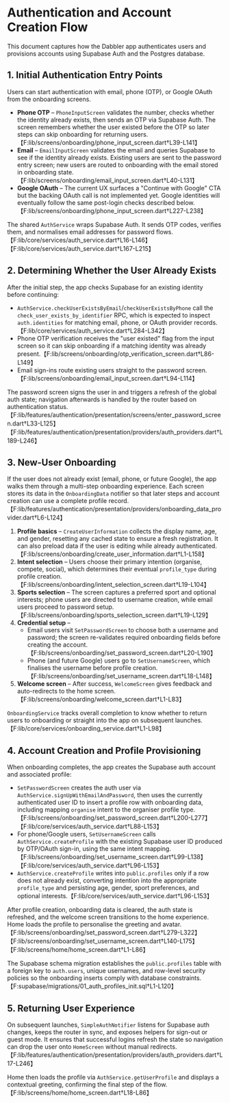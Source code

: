 # Authentication and Account Creation Flow

This document captures how the Dabbler app authenticates users and provisions accounts using Supabase Auth and the Postgres database.

## 1. Initial Authentication Entry Points

Users can start authentication with email, phone (OTP), or Google OAuth from the onboarding screens.

- **Phone OTP** – `PhoneInputScreen` validates the number, checks whether the identity already exists, then sends an OTP via Supabase Auth. The screen remembers whether the user existed before the OTP so later steps can skip onboarding for returning users.【F:lib/screens/onboarding/phone_input_screen.dart†L39-L141】
- **Email** – `EmailInputScreen` validates the email and queries Supabase to see if the identity already exists. Existing users are sent to the password entry screen; new users are routed to onboarding with the email stored in onboarding state.【F:lib/screens/onboarding/email_input_screen.dart†L40-L131】
- **Google OAuth** – The current UX surfaces a "Continue with Google" CTA but the backing OAuth call is not implemented yet. Google identities will eventually follow the same post-login checks described below.【F:lib/screens/onboarding/phone_input_screen.dart†L227-L238】

The shared `AuthService` wraps Supabase Auth. It sends OTP codes, verifies them, and normalises email addresses for password flows.【F:lib/core/services/auth_service.dart†L16-L146】【F:lib/core/services/auth_service.dart†L167-L215】

## 2. Determining Whether the User Already Exists

After the initial step, the app checks Supabase for an existing identity before continuing:

- `AuthService.checkUserExistsByEmail`/`checkUserExistsByPhone` call the `check_user_exists_by_identifier` RPC, which is expected to inspect `auth.identities` for matching email, phone, or OAuth provider records.【F:lib/core/services/auth_service.dart†L284-L342】
- Phone OTP verification receives the "user existed" flag from the input screen so it can skip onboarding if a matching identity was already present.【F:lib/screens/onboarding/otp_verification_screen.dart†L86-L149】
- Email sign-ins route existing users straight to the password screen.【F:lib/screens/onboarding/email_input_screen.dart†L94-L114】

The password screen signs the user in and triggers a refresh of the global auth state; navigation afterwards is handled by the router based on authentication status.【F:lib/features/authentication/presentation/screens/enter_password_screen.dart†L33-L125】【F:lib/features/authentication/presentation/providers/auth_providers.dart†L189-L246】

## 3. New-User Onboarding

If the user does not already exist (email, phone, or future Google), the app walks them through a multi-step onboarding experience. Each screen stores its data in the `OnboardingData` notifier so that later steps and account creation can use a complete profile record.【F:lib/features/authentication/presentation/providers/onboarding_data_provider.dart†L6-L124】

1. **Profile basics** – `CreateUserInformation` collects the display name, age, and gender, resetting any cached state to ensure a fresh registration. It can also preload data if the user is editing while already authenticated.【F:lib/screens/onboarding/create_user_information.dart†L1-L158】
2. **Intent selection** – Users choose their primary intention (organise, compete, social), which determines their eventual `profile_type` during profile creation.【F:lib/screens/onboarding/intent_selection_screen.dart†L19-L104】
3. **Sports selection** – The screen captures a preferred sport and optional interests; phone users are directed to username creation, while email users proceed to password setup.【F:lib/screens/onboarding/sports_selection_screen.dart†L19-L129】
4. **Credential setup** –
   - Email users visit `SetPasswordScreen` to choose both a username and password; the screen re-validates required onboarding fields before creating the account.【F:lib/screens/onboarding/set_password_screen.dart†L20-L190】
   - Phone (and future Google) users go to `SetUsernameScreen`, which finalises the username before profile creation.【F:lib/screens/onboarding/set_username_screen.dart†L18-L148】
5. **Welcome screen** – After success, `WelcomeScreen` gives feedback and auto-redirects to the home screen.【F:lib/screens/onboarding/welcome_screen.dart†L1-L83】

`OnboardingService` tracks overall completion to know whether to return users to onboarding or straight into the app on subsequent launches.【F:lib/core/services/onboarding_service.dart†L1-L98】

## 4. Account Creation and Profile Provisioning

When onboarding completes, the app creates the Supabase auth account and associated profile:

- `SetPasswordScreen` creates the auth user via `AuthService.signUpWithEmailAndPassword`, then uses the currently authenticated user ID to insert a profile row with onboarding data, including mapping `organise` intent to the organiser profile type.【F:lib/screens/onboarding/set_password_screen.dart†L200-L277】【F:lib/core/services/auth_service.dart†L88-L153】
- For phone/Google users, `SetUsernameScreen` calls `AuthService.createProfile` with the existing Supabase user ID produced by OTP/OAuth sign-in, using the same intent mapping.【F:lib/screens/onboarding/set_username_screen.dart†L99-L138】【F:lib/core/services/auth_service.dart†L96-L153】
- `AuthService.createProfile` writes into `public.profiles` only if a row does not already exist, converting intention into the appropriate `profile_type` and persisting age, gender, sport preferences, and optional interests.【F:lib/core/services/auth_service.dart†L96-L153】

After profile creation, onboarding data is cleared, the auth state is refreshed, and the welcome screen transitions to the home experience. Home loads the profile to personalise the greeting and avatar.【F:lib/screens/onboarding/set_password_screen.dart†L279-L322】【F:lib/screens/onboarding/set_username_screen.dart†L140-L175】【F:lib/screens/home/home_screen.dart†L1-L86】

The Supabase schema migration establishes the `public.profiles` table with a foreign key to `auth.users`, unique usernames, and row-level security policies so the onboarding inserts comply with database constraints.【F:supabase/migrations/01_auth_profiles_init.sql†L1-L120】

## 5. Returning User Experience

On subsequent launches, `SimpleAuthNotifier` listens for Supabase auth changes, keeps the router in sync, and exposes helpers for sign-out or guest mode. It ensures that successful logins refresh the state so navigation can drop the user onto `HomeScreen` without manual redirects.【F:lib/features/authentication/presentation/providers/auth_providers.dart†L17-L246】

Home then loads the profile via `AuthService.getUserProfile` and displays a contextual greeting, confirming the final step of the flow.【F:lib/screens/home/home_screen.dart†L18-L86】


